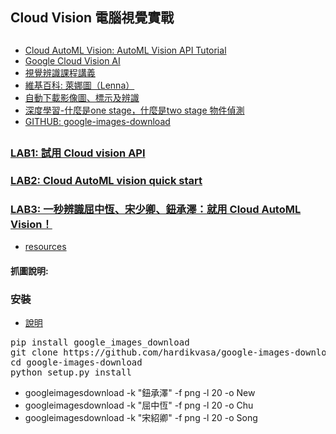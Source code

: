 ## Cloud Vision 電腦視覺實戰
##
* [Cloud AutoML Vision: AutoML Vision API Tutorial](https://cloud.google.com/vision/automl/docs/tutorial)
* [Google Cloud Vision AI](https://cloud.google.com/vision/?hl=zh_TW#header_3)
* [視覺辨識課程講義](https://github.com/jumbokh/gcp_class/blob/master/VISION/%E8%A6%96%E8%A6%BA%E8%BE%A8%E8%AD%98%E8%AA%B2%E7%A8%8B.pptx)
* [維基百科: 萊娜圖（Lenna）](https://zh.wikipedia.org/wiki/%E8%90%8A%E5%A8%9C%E5%9C%96)
* [自動下載影像圖、標示及辨識](https://github.com/jumbokh/cv_face/tree/master/opencv/day3)
* [深度學習-什麼是one stage，什麼是two stage 物件偵測](https://medium.com/@chih.sheng.huang821/%E6%B7%B1%E5%BA%A6%E5%AD%B8%E7%BF%92-%E4%BB%80%E9%BA%BC%E6%98%AFone-stage-%E4%BB%80%E9%BA%BC%E6%98%AFtwo-stage-%E7%89%A9%E4%BB%B6%E5%81%B5%E6%B8%AC-fc3ce505390f)
* [GITHUB: google-images-download](https://github.com/hardikvasa/google-images-download)

##
### [LAB1: 試用 Cloud vision API](https://cloud.google.com/vision/docs/drag-and-drop?hl=zh-tw)
### [LAB2: Cloud AutoML vision quick start](https://blog.gcp.expert/cloud-automl-vision-quick-start/)
### [LAB3: 一秒辨識屈中恆、宋少卿、鈕承澤：就用 Cloud AutoML Vision！](https://blog.gcp.expert/cloud-automl-vision-application-1/)
* [resources](https://drive.google.com/open?id=1VPpYnA1PKA3jtUEZ3dKF0GOtB2eeHpXa)
#### 抓圖說明:
### 安裝
* [說明](https://openingsource.org/2010/zh-tw/)
<pre>
pip install google_images_download
git clone https://github.com/hardikvasa/google-images-download.git
cd google-images-download 
python setup.py install
</pre>
* googleimagesdownload -k "鈕承澤" -f png -l 20 -o New
* googleimagesdownload -k "屈中恆" -f png -l 20 -o Chu
* googleimagesdownload -k "宋紹卿" -f png -l 20 -o Song
